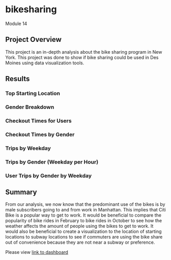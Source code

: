 # bikesharing
Module 14
## Project Overview
This project is an in-depth analysis about the bike sharing program in New York. This project was done to show if bike sharing could be used in Des Moines using data visualization tools.

## Results
### Top Starting Location
### Gender Breakdown
### Checkout Times for Users
### Checkout Times by Gender
### Trips by Weekday
### Trips by Gender (Weekday per Hour)
### User Trips by Gender by Weekday

## Summary
From our analysis, we now know that the predominant use of the bikes is by male subscribers going to and from work in Manhattan. This implies that Citi Bike is a popular way to get to work. 
It would be beneficial to compare the popularity of bike rides in February to bike rides in October to see how the weather affects the amount of people using the bikes to get to work. 
It would also be beneficial to create a visualization to the location of starting locations to subway locations to see if commuters are using the bike share out of convenience because they are not near a subway or preference. 

Please view
[link to dashboard](https://public.tableau.com/views/NYCCitibikeChallenge_16686225644260/NYCCitibike?:language=en-US&publish=yes&:display_count=n&:origin=viz_share_link)
